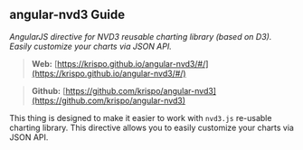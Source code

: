## angular-nvd3 Guide
*AngularJS directive for NVD3 reusable charting library (based on D3). Easily customize your charts via JSON API.*

> **Web:** [https://krispo.github.io/angular-nvd3/#/](https://krispo.github.io/angular-nvd3/#/)

> **Github:** [https://github.com/krispo/angular-nvd3](https://github.com/krispo/angular-nvd3)

This thing is designed to make it easier to work with `nvd3.js` re-usable charting library. This directive allows you to easily customize your charts via JSON API.
